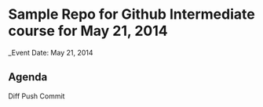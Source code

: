 # Sample Repo for Github Intermediate course for May 21, 2014

_Event Date: May 21, 2014

## Agenda

Diff
Push
Commit